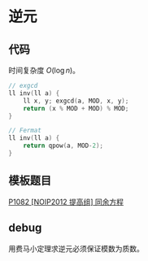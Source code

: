 # 逆元

## 代码

时间复杂度 $O(\log n)$。

```cpp
// exgcd
ll inv(ll a) {
    ll x, y; exgcd(a, MOD, x, y);
    return (x % MOD + MOD) % MOD;
}

// Fermat
ll inv(ll a) {
    return qpow(a, MOD-2);
}
```

## 模板题目

[P1082 [NOIP2012 提高组] 同余方程](https://www.luogu.com.cn/problem/P1082)

## debug

用费马小定理求逆元必须保证模数为质数。